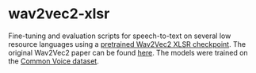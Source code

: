 # wav2vec2-xlsr

Fine-tuning and evaluation scripts for speech-to-text on several low resource languages using a [pretrained Wav2Vec2 XLSR checkpoint](https://huggingface.co/facebook/wav2vec2-large-xlsr-53). The original Wav2Vec2 paper can be found [here](https://arxiv.org/abs/2006.11477). The models were trained on the [Common Voice dataset](https://commonvoice.mozilla.org/en/datasets).
